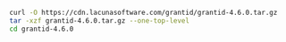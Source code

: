 ﻿```sh
curl -O https://cdn.lacunasoftware.com/grantid/grantid-4.6.0.tar.gz
tar -xzf grantid-4.6.0.tar.gz --one-top-level
cd grantid-4.6.0
```
